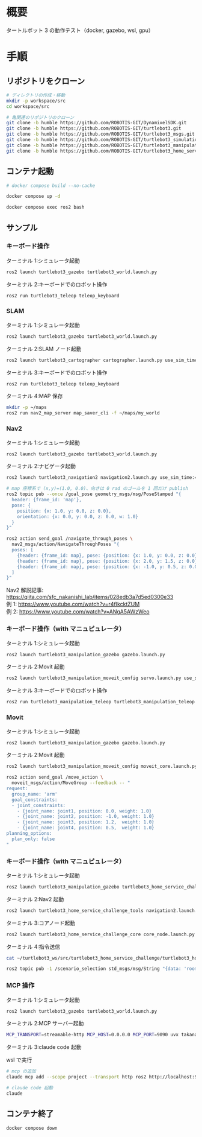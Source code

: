 # 概要

タートルボット 3 の動作テスト（docker, gazebo, wsl, gpu）

# 手順

## リポジトリをクローン

```bash
# ディレクトリの作成・移動
mkdir -p workspace/src
cd workspace/src

# 亀関連のリポジトリのクローン
git clone -b humble https://github.com/ROBOTIS-GIT/DynamixelSDK.git
git clone -b humble https://github.com/ROBOTIS-GIT/turtlebot3.git
git clone -b humble https://github.com/ROBOTIS-GIT/turtlebot3_msgs.git
git clone -b humble https://github.com/ROBOTIS-GIT/turtlebot3_simulations.git
git clone -b humble https://github.com/ROBOTIS-GIT/turtlebot3_manipulation.git
git clone -b humble https://github.com/ROBOTIS-GIT/turtlebot3_home_service_challenge.git
```

## コンテナ起動

```bash
# docker compose build --no-cache

docker compose up -d

docker compose exec ros2 bash
```

## サンプル

### キーボード操作

ターミナル 1:シミュレータ起動

```bash
ros2 launch turtlebot3_gazebo turtlebot3_world.launch.py
```

ターミナル 2:キーボードでのロボット操作

```bash
ros2 run turtlebot3_teleop teleop_keyboard
```

### SLAM

ターミナル 1:シミュレータ起動

```bash
ros2 launch turtlebot3_gazebo turtlebot3_world.launch.py
```

ターミナル 2:SLAM ノード起動

```bash
ros2 launch turtlebot3_cartographer cartographer.launch.py use_sim_time:=true
```

ターミナル 3:キーボードでのロボット操作

```bash
ros2 run turtlebot3_teleop teleop_keyboard
```

ターミナル 4:MAP 保存

```bash
mkdir -p ~/maps
ros2 run nav2_map_server map_saver_cli -f ~/maps/my_world
```

### Nav2

ターミナル 1:シミュレータ起動

```bash
ros2 launch turtlebot3_gazebo turtlebot3_world.launch.py
```

ターミナル 2:ナビゲータ起動

```bash
ros2 launch turtlebot3_navigation2 navigation2.launch.py use_sim_time:=true slam:=False autostart:=true map:=$HOME/maps/my_world.yaml
```

```bash
# map 座標系で (x,y)=(1.0, 0.0)、向きは 0 rad のゴールを 1 回だけ publish
ros2 topic pub --once /goal_pose geometry_msgs/msg/PoseStamped "{
  header: {frame_id: 'map'},
  pose: {
    position: {x: 1.0, y: 0.0, z: 0.0},
    orientation: {x: 0.0, y: 0.0, z: 0.0, w: 1.0}
  }
}"
```

```bash
ros2 action send_goal /navigate_through_poses \
  nav2_msgs/action/NavigateThroughPoses "{
  poses: [
    {header: {frame_id: map}, pose: {position: {x: 1.0, y: 0.0, z: 0.0}, orientation: {w: 1.0}}},
    {header: {frame_id: map}, pose: {position: {x: 2.0, y: 1.5, z: 0.0}, orientation: {w: 1.0}}},
    {header: {frame_id: map}, pose: {position: {x: -1.0, y: 0.5, z: 0.0}, orientation: {w: 1.0}}}
  ]
}"
```

Nav2 解説記事: https://qiita.com/sfc_nakanishi_lab/items/028edb3a7d5ed0300e33  
例 1: https://www.youtube.com/watch?v=r4fIkcktZUM  
例 2: https://www.youtube.com/watch?v=ANgA5AWzWeo

### キーボード操作（with マニュピュレータ）

ターミナル 1:シミュレータ起動

```bash
ros2 launch turtlebot3_manipulation_gazebo gazebo.launch.py
```

ターミナル 2:Movit 起動

```bash
ros2 launch turtlebot3_manipulation_moveit_config servo.launch.py use_sim_time:=true
```

ターミナル 3:キーボードでのロボット操作

```bash
ros2 run turtlebot3_manipulation_teleop turtlebot3_manipulation_teleop
```

### Movit

ターミナル 1:シミュレータ起動

```bash
ros2 launch turtlebot3_manipulation_gazebo gazebo.launch.py
```

ターミナル 2:Movit 起動

```bash
ros2 launch turtlebot3_manipulation_moveit_config moveit_core.launch.py
```

```bash
ros2 action send_goal /move_action \
  moveit_msgs/action/MoveGroup --feedback -- "
request:
  group_name: 'arm'
  goal_constraints:
  - joint_constraints:
    - {joint_name: joint1, position: 0.0, weight: 1.0}
    - {joint_name: joint2, position: -1.0, weight: 1.0}
    - {joint_name: joint3, position: 1.2,  weight: 1.0}
    - {joint_name: joint4, position: 0.5,  weight: 1.0}
planning_options:
  plan_only: false
"
```

### キーボード操作（with マニュピュレータ）

ターミナル 1:シミュレータ起動

```bash
ros2 launch turtlebot3_manipulation_gazebo turtlebot3_home_service_challenge.launch.py
```

ターミナル 2:Nav2 起動

```bash
ros2 launch turtlebot3_home_service_challenge_tools navigation2.launch.py
```

ターミナル 3:コアノード起動

```bash
ros2 launch turtlebot3_home_service_challenge_core core_node.launch.py
```

ターミナル 4:指令送信

```bash
cat ~/turtlebot3_ws/src/turtlebot3_home_service_challenge/turtlebot3_home_service_challenge_core/config/scenario.yaml

ros2 topic pub -1 /scenario_selection std_msgs/msg/String "{data: 'room1'}"
```

### MCP 操作

ターミナル 1:シミュレータ起動

```bash
ros2 launch turtlebot3_gazebo turtlebot3_world.launch.py
```

ターミナル 2:MCP サーバー起動

```bash
MCP_TRANSPORT=streamable-http MCP_HOST=0.0.0.0 MCP_PORT=9090 uvx takanarishimbo-ros2-exec-mcp
```

ターミナル 3:claude code 起動

wsl で実行

```bash
# mcp の追加
claude mcp add --scope project --transport http ros2 http://localhost:9090/mcp

# claude code 起動
claude
```

## コンテナ終了

```bash
docker compose down
```

